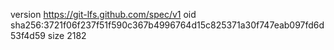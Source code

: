 version https://git-lfs.github.com/spec/v1
oid sha256:3721f06f237f51f590c367b4996764d15c825371a30f747eab097fd6d53f4d59
size 2182
